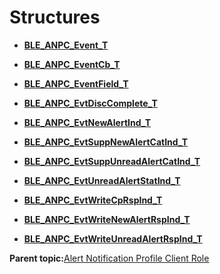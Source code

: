# Structures

-   **[BLE\_ANPC\_Event\_T](GUID-BA3EFD7F-05A8-41A2-9A3F-10C9F5CE0747.md)**  

-   **[BLE\_ANPC\_EventCb\_T](GUID-302482E4-4581-41BF-8C06-20FE2BCC572C.md)**  

-   **[BLE\_ANPC\_EventField\_T](GUID-C4CE823A-D098-4BB1-8286-65C15C347520.md)**  

-   **[BLE\_ANPC\_EvtDiscComplete\_T](GUID-487BE00B-6E53-4C37-B9E3-C1B0B062A49F.md)**  

-   **[BLE\_ANPC\_EvtNewAlertInd\_T](GUID-A315C59D-4AE9-4C4F-B43F-2D0A714648C8.md)**  

-   **[BLE\_ANPC\_EvtSuppNewAlertCatInd\_T](GUID-4C17F912-3794-488A-866B-D5DA00B10C7B.md)**  

-   **[BLE\_ANPC\_EvtSuppUnreadAlertCatInd\_T](GUID-543AECC4-F7BD-480D-8054-DB08E1B49AB3.md)**  

-   **[BLE\_ANPC\_EvtUnreadAlertStatInd\_T](GUID-491CCFA9-F38F-47F8-9742-B51EDAD0ADF8.md)**  

-   **[BLE\_ANPC\_EvtWriteCpRspInd\_T](GUID-D955256B-E321-40C6-AFCC-3C88874899A9.md)**  

-   **[BLE\_ANPC\_EvtWriteNewAlertRspInd\_T](GUID-1ACA08AA-AB67-4644-80D4-D8D4182C0422.md)**  

-   **[BLE\_ANPC\_EvtWriteUnreadAlertRspInd\_T](GUID-5B2AE580-84A4-4A73-92AE-B8DB97324BE2.md)**  


**Parent topic:**[Alert Notification Profile Client Role](GUID-7186FE07-8012-4B6E-BFB8-596F87E09B22.md)

